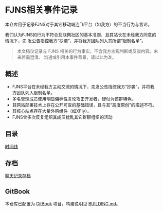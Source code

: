 # FJNS相关事件记录
本仓库用于记录FJNS对于其它移动端连飞平台（如我方）的不当行为与言论。

我们认为FJNS的行为不符合互联网社区的基本准则，且其站长在未经我方同意的情况下，先
发公告指控我方“抄袭”，并将我方团队列入其所谓“限制名单”。

> 本文档仅记录与 FJNS 相关的行为事实，不含我方主观判断或反驳内容。未来若需澄清、
> 沟通或引用本事件背景，请以此为准。

## 概述
- FJNS平台在未经我方主动交流的情况下，先发公告指控我方“抄袭”，并将我方团队列入限制名单。
- 多名管理成员使用明显侮辱性言论攻击开发者，疑似为该群特色。
- 其网站部署技术上存在公开可查的基础错误，且与其“高度原创”的描述不符。
- 其核心站点存在大量外购组件（如XFly）。
- FJNS曾多次反复组织其成员扰乱其它群聊组织的活动

## 目录
[时间线](timeline.md)

## 存档
[聊天记录存档](conversation/README.md)

## GitBook
本仓库已配置为 [GitBook](https://github.com/GitbookIO/gitbook) 项目，构建说明见 [BUILDING.md](BUILDING.md)。
